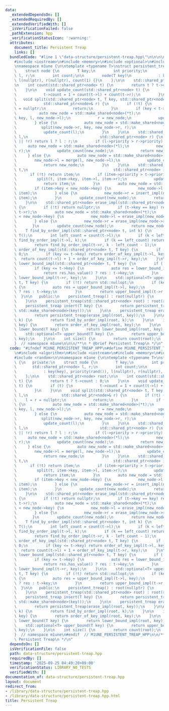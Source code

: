 ```yaml
---
data:
  _extendedDependsOn: []
  _extendedRequiredBy: []
  _extendedVerifiedWith: []
  _isVerificationFailed: false
  _pathExtension: hpp
  _verificationStatusIcon: ':warning:'
  attributes:
    document_title: Persistent Treap
    links: []
  bundledCode: "#line 1 \"data-structure/persistent-treap.hpp\"\n\n\n\n#include <algorithm>\n\
    #include <iostream>\n#include <memory>\n#include <optional>\n#include <random>\n\
    \nnamespace m1une {\n\ntemplate <typename T>\nstruct persistent_treap {\n   private:\n\
    \    struct node {\n        T key;\n        int priority;\n        std::shared_ptr<node>\
    \ l, r;\n        int count;\n\n        node(T key)\n            : key(key), priority(rand()),\
    \ l(nullptr), r(nullptr), count(1) {}\n    };\n\n    std::shared_ptr<node> root;\n\
    \n    int count(std::shared_ptr<node> t) {\n        return t ? t->count : 0;\n\
    \    }\n\n    void update_count(std::shared_ptr<node> t) {\n        if (t) {\n\
    \            t->count = 1 + count(t->l) + count(t->r);\n        }\n    }\n\n \
    \   void split(std::shared_ptr<node> t, T key, std::shared_ptr<node>& l,\n   \
    \            std::shared_ptr<node>& r) {\n        if (!t) {\n            l = r\
    \ = nullptr;\n            return;\n        }\n        if (key < t->key) {\n  \
    \          auto new_node = std::make_shared<node>(*t);\n            split(new_node->l,\
    \ key, l, new_node->l);\n            r = new_node;\n            update_count(r);\n\
    \        } else {\n            auto new_node = std::make_shared<node>(*t);\n \
    \           split(new_node->r, key, new_node->r, r);\n            l = new_node;\n\
    \            update_count(l);\n        }\n    }\n\n    std::shared_ptr<node> merge(std::shared_ptr<node>\
    \ l,\n                                std::shared_ptr<node> r) {\n        if (!l\
    \ || !r) return l ? l : r;\n        if (l->priority > r->priority) {\n       \
    \     auto new_node = std::make_shared<node>(*l);\n            new_node->r = merge(new_node->r,\
    \ r);\n            update_count(new_node);\n            return new_node;\n   \
    \     } else {\n            auto new_node = std::make_shared<node>(*r);\n    \
    \        new_node->l = merge(l, new_node->l);\n            update_count(new_node);\n\
    \            return new_node;\n        }\n    }\n\n    std::shared_ptr<node> insert_impl(std::shared_ptr<node>\
    \ t,\n                                      std::shared_ptr<node> item) {\n  \
    \      if (!t) return item;\n        if (item->priority > t->priority) {\n   \
    \         split(t, item->key, item->l, item->r);\n            update_count(item);\n\
    \            return item;\n        }\n        auto new_node = std::make_shared<node>(*t);\n\
    \        if (item->key < new_node->key) {\n            new_node->l = insert_impl(new_node->l,\
    \ item);\n        } else {\n            new_node->r = insert_impl(new_node->r,\
    \ item);\n        }\n        update_count(new_node);\n        return new_node;\n\
    \    }\n\n    std::shared_ptr<node> erase_impl(std::shared_ptr<node> t, T key)\
    \ {\n        if (!t) return nullptr;\n        if (t->key == key) return merge(t->l,\
    \ t->r);\n        auto new_node = std::make_shared<node>(*t);\n        if (key\
    \ < new_node->key) {\n            new_node->l = erase_impl(new_node->l, key);\n\
    \        } else {\n            new_node->r = erase_impl(new_node->r, key);\n \
    \       }\n        update_count(new_node);\n        return new_node;\n    }\n\n\
    \    T find_by_order_impl(std::shared_ptr<node> t, int k) {\n        if (!t) return\
    \ T();\n        int left_count = count(t->l);\n        if (k < left_count) return\
    \ find_by_order_impl(t->l, k);\n        if (k == left_count) return t->key;\n\
    \        return find_by_order_impl(t->r, k - left_count - 1);\n    }\n\n    int\
    \ order_of_key_impl(std::shared_ptr<node> t, T key) {\n        if (!t) return\
    \ 0;\n        if (key <= t->key) return order_of_key_impl(t->l, key);\n      \
    \  return count(t->l) + 1 + order_of_key_impl(t->r, key);\n    }\n\n    std::optional<T>\
    \ lower_bound_impl(std::shared_ptr<node> t, T key) {\n        if (!t) return std::nullopt;\n\
    \        if (key <= t->key) {\n            auto res = lower_bound_impl(t->l, key);\n\
    \            return res.has_value() ? res : t->key;\n        }\n        return\
    \ lower_bound_impl(t->r, key);\n    }\n\n    std::optional<T> upper_bound_impl(std::shared_ptr<node>\
    \ t, T key) {\n        if (!t) return std::nullopt;\n        if (key < t->key)\
    \ {\n            auto res = upper_bound_impl(t->l, key);\n            return res.has_value()\
    \ ? res : t->key;\n        }\n        return upper_bound_impl(t->r, key);\n  \
    \  }\n\n   public:\n    persistent_treap() : root(nullptr) {\n        srand(time(NULL));\n\
    \    }\n\n    persistent_treap(std::shared_ptr<node> root) : root(root) {}\n\n\
    \    persistent_treap insert(T key) {\n        return persistent_treap(insert_impl(root,\
    \ std::make_shared<node>(key)));\n    }\n\n    persistent_treap erase(T key) {\n\
    \        return persistent_treap(erase_impl(root, key));\n    }\n\n    T find_by_order(int\
    \ k) {\n        return find_by_order_impl(root, k);\n    }\n\n    int order_of_key(T\
    \ key) {\n        return order_of_key_impl(root, key);\n    }\n\n    std::optional<T>\
    \ lower_bound(T key) {\n        return lower_bound_impl(root, key);\n    }\n\n\
    \    std::optional<T> upper_bound(T key) {\n        return upper_bound_impl(root,\
    \ key);\n    }\n\n    int size() {\n        return count(root);\n    }\n};\n\n\
    }  // namespace m1une\n\n\n/**\n * @brief Persistent Treap\n */\n"
  code: "#ifndef M1UNE_PERSISTENT_TREAP_HPP\n#define M1UNE_PERSISTENT_TREAP_HPP 1\n\
    \n#include <algorithm>\n#include <iostream>\n#include <memory>\n#include <optional>\n\
    #include <random>\n\nnamespace m1une {\n\ntemplate <typename T>\nstruct persistent_treap\
    \ {\n   private:\n    struct node {\n        T key;\n        int priority;\n \
    \       std::shared_ptr<node> l, r;\n        int count;\n\n        node(T key)\n\
    \            : key(key), priority(rand()), l(nullptr), r(nullptr), count(1) {}\n\
    \    };\n\n    std::shared_ptr<node> root;\n\n    int count(std::shared_ptr<node>\
    \ t) {\n        return t ? t->count : 0;\n    }\n\n    void update_count(std::shared_ptr<node>\
    \ t) {\n        if (t) {\n            t->count = 1 + count(t->l) + count(t->r);\n\
    \        }\n    }\n\n    void split(std::shared_ptr<node> t, T key, std::shared_ptr<node>&\
    \ l,\n               std::shared_ptr<node>& r) {\n        if (!t) {\n        \
    \    l = r = nullptr;\n            return;\n        }\n        if (key < t->key)\
    \ {\n            auto new_node = std::make_shared<node>(*t);\n            split(new_node->l,\
    \ key, l, new_node->l);\n            r = new_node;\n            update_count(r);\n\
    \        } else {\n            auto new_node = std::make_shared<node>(*t);\n \
    \           split(new_node->r, key, new_node->r, r);\n            l = new_node;\n\
    \            update_count(l);\n        }\n    }\n\n    std::shared_ptr<node> merge(std::shared_ptr<node>\
    \ l,\n                                std::shared_ptr<node> r) {\n        if (!l\
    \ || !r) return l ? l : r;\n        if (l->priority > r->priority) {\n       \
    \     auto new_node = std::make_shared<node>(*l);\n            new_node->r = merge(new_node->r,\
    \ r);\n            update_count(new_node);\n            return new_node;\n   \
    \     } else {\n            auto new_node = std::make_shared<node>(*r);\n    \
    \        new_node->l = merge(l, new_node->l);\n            update_count(new_node);\n\
    \            return new_node;\n        }\n    }\n\n    std::shared_ptr<node> insert_impl(std::shared_ptr<node>\
    \ t,\n                                      std::shared_ptr<node> item) {\n  \
    \      if (!t) return item;\n        if (item->priority > t->priority) {\n   \
    \         split(t, item->key, item->l, item->r);\n            update_count(item);\n\
    \            return item;\n        }\n        auto new_node = std::make_shared<node>(*t);\n\
    \        if (item->key < new_node->key) {\n            new_node->l = insert_impl(new_node->l,\
    \ item);\n        } else {\n            new_node->r = insert_impl(new_node->r,\
    \ item);\n        }\n        update_count(new_node);\n        return new_node;\n\
    \    }\n\n    std::shared_ptr<node> erase_impl(std::shared_ptr<node> t, T key)\
    \ {\n        if (!t) return nullptr;\n        if (t->key == key) return merge(t->l,\
    \ t->r);\n        auto new_node = std::make_shared<node>(*t);\n        if (key\
    \ < new_node->key) {\n            new_node->l = erase_impl(new_node->l, key);\n\
    \        } else {\n            new_node->r = erase_impl(new_node->r, key);\n \
    \       }\n        update_count(new_node);\n        return new_node;\n    }\n\n\
    \    T find_by_order_impl(std::shared_ptr<node> t, int k) {\n        if (!t) return\
    \ T();\n        int left_count = count(t->l);\n        if (k < left_count) return\
    \ find_by_order_impl(t->l, k);\n        if (k == left_count) return t->key;\n\
    \        return find_by_order_impl(t->r, k - left_count - 1);\n    }\n\n    int\
    \ order_of_key_impl(std::shared_ptr<node> t, T key) {\n        if (!t) return\
    \ 0;\n        if (key <= t->key) return order_of_key_impl(t->l, key);\n      \
    \  return count(t->l) + 1 + order_of_key_impl(t->r, key);\n    }\n\n    std::optional<T>\
    \ lower_bound_impl(std::shared_ptr<node> t, T key) {\n        if (!t) return std::nullopt;\n\
    \        if (key <= t->key) {\n            auto res = lower_bound_impl(t->l, key);\n\
    \            return res.has_value() ? res : t->key;\n        }\n        return\
    \ lower_bound_impl(t->r, key);\n    }\n\n    std::optional<T> upper_bound_impl(std::shared_ptr<node>\
    \ t, T key) {\n        if (!t) return std::nullopt;\n        if (key < t->key)\
    \ {\n            auto res = upper_bound_impl(t->l, key);\n            return res.has_value()\
    \ ? res : t->key;\n        }\n        return upper_bound_impl(t->r, key);\n  \
    \  }\n\n   public:\n    persistent_treap() : root(nullptr) {\n        srand(time(NULL));\n\
    \    }\n\n    persistent_treap(std::shared_ptr<node> root) : root(root) {}\n\n\
    \    persistent_treap insert(T key) {\n        return persistent_treap(insert_impl(root,\
    \ std::make_shared<node>(key)));\n    }\n\n    persistent_treap erase(T key) {\n\
    \        return persistent_treap(erase_impl(root, key));\n    }\n\n    T find_by_order(int\
    \ k) {\n        return find_by_order_impl(root, k);\n    }\n\n    int order_of_key(T\
    \ key) {\n        return order_of_key_impl(root, key);\n    }\n\n    std::optional<T>\
    \ lower_bound(T key) {\n        return lower_bound_impl(root, key);\n    }\n\n\
    \    std::optional<T> upper_bound(T key) {\n        return upper_bound_impl(root,\
    \ key);\n    }\n\n    int size() {\n        return count(root);\n    }\n};\n\n\
    }  // namespace m1une\n#endif  // M1UNE_PERSISTENT_TREAP_HPP\n\n/**\n * @brief\
    \ Persistent Treap\n */\n"
  dependsOn: []
  isVerificationFile: false
  path: data-structure/persistent-treap.hpp
  requiredBy: []
  timestamp: '2025-09-25 04:49:28+09:00'
  verificationStatus: LIBRARY_NO_TESTS
  verifiedWith: []
documentation_of: data-structure/persistent-treap.hpp
layout: document
redirect_from:
- /library/data-structure/persistent-treap.hpp
- /library/data-structure/persistent-treap.hpp.html
title: Persistent Treap
---
```

